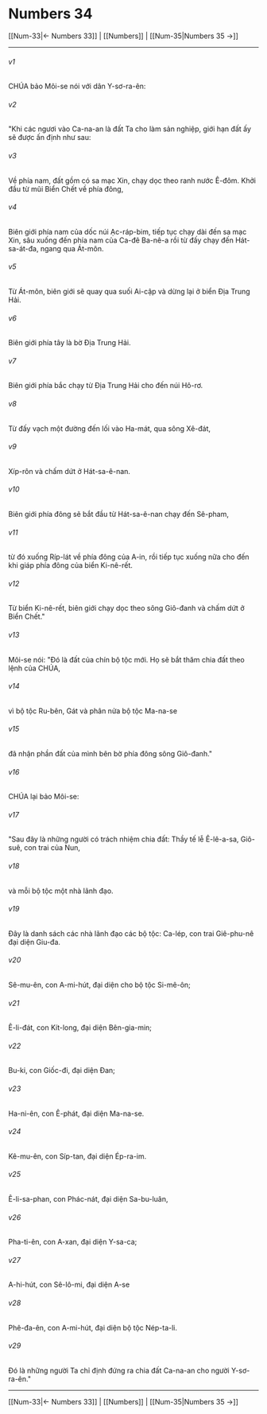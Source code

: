 # Numbers 34

[[Num-33|← Numbers 33]] | [[Numbers]] | [[Num-35|Numbers 35 →]]
***



###### v1 
CHÚA bảo Môi-se nói với dân Y-sơ-ra-ên: 

###### v2 
"Khi các ngươi vào Ca-na-an là đất Ta cho làm sản nghiệp, giới hạn đất ấy sẽ được ấn định như sau: 

###### v3 
Về phía nam, đất gồm có sa mạc Xin, chạy dọc theo ranh nước Ê-đôm. Khởi đầu từ mũi Biển Chết về phía đông, 

###### v4 
Biên giới phía nam của dốc núi Ạc-ráp-bim, tiếp tục chạy dài đến sa mạc Xin, sâu xuống đến phía nam của Ca-đê Ba-nê-a rồi từ đấy chạy đến Hát-sa-át-đa, ngang qua Át-môn. 

###### v5 
Từ Át-môn, biên giới sẽ quay qua suối Ai-cập và dừng lại ở biển Địa Trung Hải. 

###### v6 
Biên giới phía tây là bờ Địa Trung Hải. 

###### v7 
Biên giới phía bắc chạy từ Địa Trung Hải cho đến núi Hô-rơ. 

###### v8 
Từ đấy vạch một đường đến lối vào Ha-mát, qua sông Xê-đát, 

###### v9 
Xíp-rôn và chấm dứt ở Hát-sa-ê-nan. 

###### v10 
Biên giới phía đông sẽ bắt đầu từ Hát-sa-ê-nan chạy đến Sê-pham, 

###### v11 
từ đó xuống Ríp-lát về phía đông của A-in, rồi tiếp tục xuống nữa cho đến khi giáp phía đông của biển Ki-nê-rết. 

###### v12 
Từ biển Ki-nê-rết, biên giới chạy dọc theo sông Giô-đanh và chấm dứt ở Biển Chết." 

###### v13 
Môi-se nói: "Đó là đất của chín bộ tộc mới. Họ sẽ bắt thăm chia đất theo lệnh của CHÚA, 

###### v14 
vì bộ tộc Ru-bên, Gát và phân nửa bộ tộc Ma-na-se 

###### v15 
đã nhận phần đất của mình bên bờ phía đông sông Giô-đanh." 

###### v16 
CHÚA lại bảo Môi-se: 

###### v17 
"Sau đây là những người có trách nhiệm chia đất: Thầy tế lễ Ê-lê-a-sa, Giô-suê, con trai của Nun, 

###### v18 
và mỗi bộ tộc một nhà lãnh đạo. 

###### v19 
Đây là danh sách các nhà lãnh đạo các bộ tộc: Ca-lép, con trai Giê-phu-nê đại diện Giu-đa. 

###### v20 
Sê-mu-ên, con A-mi-hút, đại diện cho bộ tộc Si-mê-ôn; 

###### v21 
Ê-li-đát, con Kít-long, đại diện Bên-gia-min; 

###### v22 
Bu-ki, con Giốc-đi, đại diện Đan; 

###### v23 
Ha-ni-ên, con Ê-phát, đại diện Ma-na-se. 

###### v24 
Kê-mu-ên, con Síp-tan, đại diện Ép-ra-im. 

###### v25 
Ê-li-sa-phan, con Phác-nát, đại diện Sa-bu-luân, 

###### v26 
Pha-ti-ên, con A-xan, đại diện Y-sa-ca; 

###### v27 
A-hi-hút, con Sê-lô-mi, đại diện A-se 

###### v28 
Phê-đa-ên, con A-mi-hút, đại diện bộ tộc Nép-ta-li. 

###### v29 
Đó là những người Ta chỉ định đứng ra chia đất Ca-na-an cho người Y-sơ-ra-ên."

***
[[Num-33|← Numbers 33]] | [[Numbers]] | [[Num-35|Numbers 35 →]]
